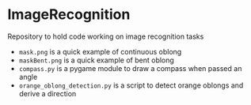 # ImageRecognition
Repository to hold code working on image recognition tasks

- `mask.png` is a quick example of continuous oblong
- `maskBent.png` is a quick example of bent oblong
- `compass.py` is a pygame module to draw a compass when passed an angle
- `orange_oblong_detection.py` is a script to detect orange oblongs and derive a direction